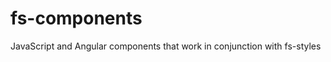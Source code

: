 fs-components
=============

JavaScript and Angular components that work in conjunction with fs-styles
